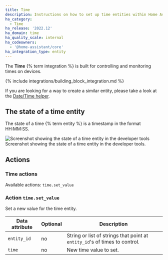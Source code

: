 ```yaml
---
title: Time
description: Instructions on how to set up time entities within Home Assistant.
ha_category:
  - Time
ha_release: '2022.12'
ha_domain: time
ha_quality_scale: internal
ha_codeowners:
  - '@home-assistant/core'
ha_integration_type: entity
---
```


The **Time** {% term integration %} is built for controlling and monitoring times on devices.

{% include integrations/building_block_integration.md %}

If you are looking for a way to create a similar entity, please take a look at the [Date/Time helper](/integrations/input_datetime).

## The state of a time entity

The state of a time {% term entity %} is a timestamp in the format HH:MM:SS.

<p class='img'>
<img src='/images/integrations/time/state_time.png' alt='Screenshot showing the state of a time entity in the developer tools' />
Screenshot showing the state of a time entity in the developer tools.
</p>

## Actions

### Time actions

Available actions: `time.set_value`

### Action `time.set_value`

Set a new value for the time entity.

| Data attribute | Optional | Description                                                                |
| -------------- | -------- | -------------------------------------------------------------------------- |
| `entity_id`    | no       | String or list of strings that point at `entity_id`'s of times to control. |
| `time`         | no       | New time value to set.                                                     |

